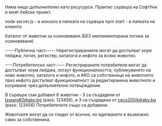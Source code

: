 Няма нищо допълнително като ресусурси.
Практис сървъра на СофтУни и моят бейсик проект.

node server.js -  в конзолз в папката на сървъра
npm start - в папката на клиента

Каталог от животни за осиновяване.(БЕЗ имплементирана логика за осиновяване)

-----Публична част-----
Нерегистрираниете могат да достъпват хоум пейджа,
логин, регистер, каталога и инфото за всяко животно.


----Потребителска част-----
Регистрираните потребители могат да достъпват хоум пейджа, логаут функционалността,
публикуването на ново животно, каталога и инфото,  и АКО са собственици на животното
през инфото достъпват функционалност за редактиранена животното и изтриване чрез допълнително
потвърждение.


В сървъра съм добавил 6 животни - 3 са създадени от tzwaro82@abv.bg (pass: 123456),
и 3 са създадени от ceco2004@abv.bg (pass: 123456)
Потребителите също са добавени.

Животните могат да се гледат от всички, но едитването е възможно само за собственика.